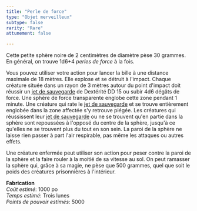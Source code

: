 ```yaml
---
title: "Perle de force"
type: "Objet merveilleux"
subtype: false
rarity: "Rare"
attunement: false

---
```

Cette petite sphère noire de 2 centimètres de diamètre pèse 30 grammes. En général, on trouve 1d6+4 _perles de force_ à la fois.

Vous pouvez utiliser votre action pour lancer la bille à une distance maximale de 18 mètres. Elle explose et se détruit à l'impact. Chaque créature située dans un rayon de 3 mètres autour du point d'impact doit réussir un [jet de sauvegarde](/utiliser-les-caracteristiques/#jets-de-sauvegarde) de Dextérité DD 15 ou subir 4d6 dégâts de force. Une sphère de force transparente englobe cette zone pendant 1 minute. Une créature qui rate le [jet de sauvegarde](/utiliser-les-caracteristiques/#jets-de-sauvegarde) et se trouve entièrement englobée dans la zone affectée s'y retrouve piégée. Les créatures qui réussissent leur [jet de sauvegarde](/utiliser-les-caracteristiques/#jets-de-sauvegarde) ou ne se trouvent qu'en partie dans la sphère sont repoussées à l'opposé du centre de la sphère, jusqu'à ce qu'elles ne se trouvent plus du tout en son sein. La paroi de la sphère ne laisse rien passer à part l'air respirable, pas même les attaques ou autres effets.

Une créature enfermée peut utiliser son action pour peser contre la paroi de la sphère et la faire rouler à la moitié de sa vitesse au sol. On peut ramasser la sphère qui, grâce à sa magie, ne pèse que 500 grammes, quel que soit le poids des créatures prisonnières à l'intérieur.  

**Fabrication**  
*Coût estimé*: 1000 po    
*Temps estimé*: Trois lunes  
*Points de pouvoir estimés*: 5000        
